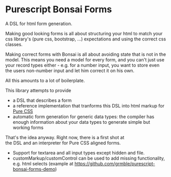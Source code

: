 # Purescript Bonsai Forms

A DSL for html form generation.

Making good looking forms is all about structuring your
html to match your css library's (pure css, bootstrap, ...)
expectations and using the correct css classes.

Making correct forms with Bonsai is all about avoiding state
that is not in the model.  This means you need a model for
every form, and you can't just use your record types either -
e.g. for a number input, you want to store even the users
non-number input and let him correct it on his own.

All this amounts to a lot of boilerplate.

This library attempts to provide

* a DSL that describes a form
* a reference implementation that tranforms
  this DSL into html markup for [Pure CSS](https://purecss.io/)
* automatic form generation for generic data types:
  the compiler has enough information about your data types
  to generate simple but working forms

That's the idea anyway.  Right now, there is a first shot at\
the DSL and an interpreter for Pure CSS aligned forms.

* Support for textarea and all input types except hidden and file.
* customMarkup/customControl can be used to add missing functionality,
  e.g. html selects (example at https://github.com/grmble/purescript-bonsai-forms-demo)
